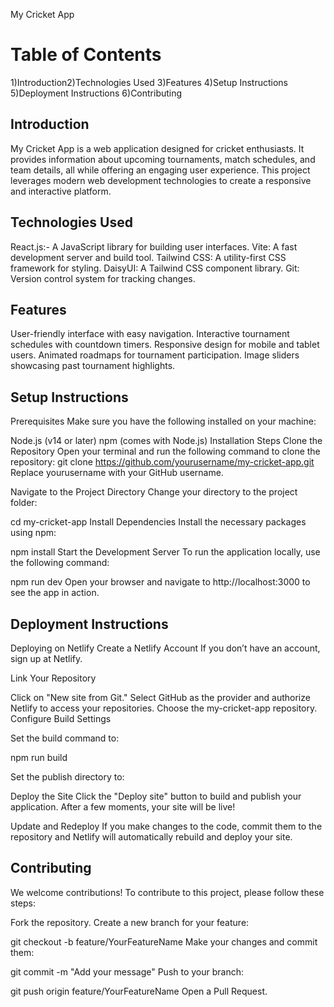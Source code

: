 My Cricket App

Table of Contents
==================
1)Introduction2)Technologies Used
3)Features
4)Setup Instructions
5)Deployment Instructions
6)Contributing

Introduction
--------------
My Cricket App is a web application designed for cricket enthusiasts. It provides information about upcoming tournaments, match schedules, and team details, all while offering an engaging user experience. This project leverages modern web development technologies to create a responsive and interactive platform.

Technologies Used
------------------
React.js:- A JavaScript library for building user interfaces.
Vite: A fast development server and build tool.
Tailwind CSS: A utility-first CSS framework for styling.
DaisyUI: A Tailwind CSS component library.
Git: Version control system for tracking changes.

Features
---------
User-friendly interface with easy navigation.
Interactive tournament schedules with countdown timers.
Responsive design for mobile and tablet users.
Animated roadmaps for tournament participation.
Image sliders showcasing past tournament highlights.

Setup Instructions
-------------------

Prerequisites
Make sure you have the following installed on your machine:

Node.js (v14 or later)
npm (comes with Node.js)
Installation Steps
Clone the Repository Open your terminal and run the following command to clone the repository:
git clone https://github.com/yourusername/my-cricket-app.git
Replace yourusername with your GitHub username.

Navigate to the Project Directory Change your directory to the project folder:

cd my-cricket-app
Install Dependencies Install the necessary packages using npm:

npm install
Start the Development Server To run the application locally, use the following command:

npm run dev
Open your browser and navigate to http://localhost:3000 to see the app in action.

Deployment Instructions
------------------------
Deploying on Netlify
Create a Netlify Account If you don’t have an account, sign up at Netlify.

Link Your Repository

Click on "New site from Git."
Select GitHub as the provider and authorize Netlify to access your repositories.
Choose the my-cricket-app repository.
Configure Build Settings

Set the build command to:

npm run build

Set the publish directory to:

Deploy the Site Click the "Deploy site" button to build and publish your application. After a few moments, your site will be live!

Update and Redeploy If you make changes to the code, commit them to the repository and Netlify will automatically rebuild and deploy your site.

Contributing
-------------

We welcome contributions! To contribute to this project, please follow these steps:

Fork the repository.
Create a new branch for your feature:

git checkout -b feature/YourFeatureName
Make your changes and commit them:

git commit -m "Add your message"
Push to your branch:

git push origin feature/YourFeatureName
Open a Pull Request.
